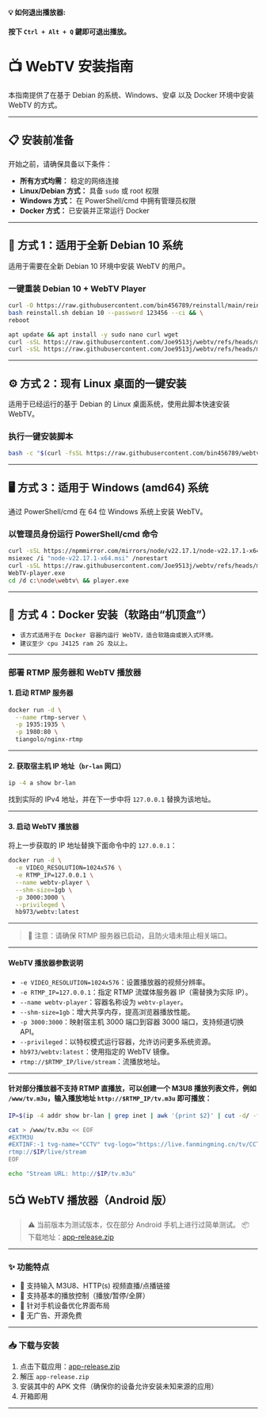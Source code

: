 #### 💡 如何退出播放器:
#### 按下 `Ctrl + Alt + Q` 鍵即可退出播放。

# 📺 WebTV 安装指南

本指南提供了在基于 Debian 的系统、Windows、安卓 以及 Docker 环境中安装 WebTV 的方式。

---

## 📋 安装前准备

开始之前，请确保具备以下条件：

* **所有方式均需：** 稳定的网络连接
* **Linux/Debian 方式：** 具备 `sudo` 或 root 权限
* **Windows 方式：** 在 PowerShell/cmd 中拥有管理员权限
* **Docker 方式：** 已安装并正常运行 Docker

---

## 🐧 方式 1：适用于全新 Debian 10 系统

适用于需要在全新 Debian 10 环境中安装 WebTV 的用户。

### 一键重装 Debian 10 + WebTV Player

```bash
curl -O https://raw.githubusercontent.com/bin456789/reinstall/main/reinstall.sh && \
bash reinstall.sh debian 10 --password 123456 --ci && \
reboot
```
```bash
apt update && apt install -y sudo nano curl wget
curl -sSL https://raw.githubusercontent.com/Joe9513j/webtv/refs/heads/main/webtv-min.zip -o webtv-min.zip
curl -sSL https://raw.githubusercontent.com/Joe9513j/webtv/refs/heads/main/setup-debian-webtv-only.sh | bash
```

---

## ⚙️ 方式 2：现有 Linux 桌面的一键安装

适用于已经运行的基于 Debian 的 Linux 桌面系统，使用此脚本快速安装 WebTV。

### 执行一键安装脚本

```bash
bash -c "$(curl -fsSL https://raw.githubusercontent.com/bin456789/webtv/main/install.sh)"
```

---

## 🖥️ 方式 3：适用于 Windows (amd64) 系统

通过 PowerShell/cmd 在 64 位 Windows 系统上安装 WebTV。

### 以管理员身份运行 PowerShell/cmd 命令

```bash
curl -sSL https://npmmirror.com/mirrors/node/v22.17.1/node-v22.17.1-x64.msi -o node-v22.17.1-x64.msi
msiexec /i "node-v22.17.1-x64.msi" /norestart
curl -sSL https://raw.githubusercontent.com/Joe9513j/webtv/refs/heads/main/WebTV-player.exe -o WebTV-player.exe
WebTV-player.exe
cd /d c:\node\webtv\ && player.exe
```

---

## 🐳 方式 4：Docker 安装（软路由“机顶盒”）

* `该方式适用于在 Docker 容器内运行 WebTV，适合软路由或嵌入式环境。`
* `建议至少 cpu J4125 ram 2G 及以上。`
---

### 部署 RTMP 服务器和 WebTV 播放器

#### 1. 启动 RTMP 服务器

```bash
docker run -d \
  --name rtmp-server \
  -p 1935:1935 \
  -p 1980:80 \
  tiangolo/nginx-rtmp
```

---

#### 2. 获取宿主机 IP 地址（`br-lan` 网口）

```bash
ip -4 a show br-lan
```

找到实际的 IPv4 地址，并在下一步中将 `127.0.0.1` 替换为该地址。

---

#### 3. 启动 WebTV 播放器

将上一步获取的 IP 地址替换下面命令中的 `127.0.0.1`：

```bash
docker run -d \
  -e VIDEO_RESOLUTION=1024x576 \
  -e RTMP_IP=127.0.0.1 \
  --name webtv-player \
  --shm-size=1gb \
  -p 3000:3000 \
  --privileged \
  hb973/webtv:latest
```

---

> 📌 注意：请确保 RTMP 服务器已启动，且防火墙未阻止相关端口。

---

#### WebTV 播放器参数说明

* `-e VIDEO_RESOLUTION=1024x576`：设置播放器的视频分辨率。
* `-e RTMP_IP=127.0.0.1`：指定 RTMP 流媒体服务器 IP（需替换为实际 IP）。
* `--name webtv-player`：容器名称设为 `webtv-player`。
* `--shm-size=1gb`：增大共享内存，提高浏览器播放性能。
* `-p 3000:3000`：映射宿主机 3000 端口到容器 3000 端口，支持频道切换 API。
* `--privileged`：以特权模式运行容器，允许访问更多系统资源。
* `hb973/webtv:latest`：使用指定的 WebTV 镜像。
* `rtmp://$RTMP_IP/live/stream`：流播放地址。

---

#### 针对部分播放器不支持 RTMP 直播放，可以创建一个 M3U8 播放列表文件，例如 `/www/tv.m3u`，输入播放地址 `http://$RTMP_IP/tv.m3u` 即可播放：

```bash
IP=$(ip -4 addr show br-lan | grep inet | awk '{print $2}' | cut -d/ -f1)

cat > /www/tv.m3u << EOF
#EXTM3U
#EXTINF:-1 tvg-name="CCTV" tvg-logo="https://live.fanmingming.cn/tv/CCTV6.png" group-title="webTV",CCTV
rtmp://$IP/live/stream
EOF

echo "Stream URL: http://$IP/tv.m3u"
```

## 5📺 WebTV 播放器（Android 版）

> ⚠️ 当前版本为测试版本，仅在部分 Android 手机上进行过简单测试。
> 📦 下载地址：[app-release.zip](https://raw.githubusercontent.com/Joe9513j/webtv/refs/heads/main/app-release.zip)

---

### ✨ 功能特点

* 📡 支持输入 M3U8、HTTP(s) 视频直播/点播链接
* 🔁 支持基本的播放控制（播放/暂停/全屏）
* 📱 针对手机设备优化界面布局
* 🚫 无广告、开源免费

---

### 📥 下载与安装

1. 点击下载应用：[app-release.zip](https://raw.githubusercontent.com/Joe9513j/webtv/refs/heads/main/app-release.zip)
2. 解压 `app-release.zip`
3. 安装其中的 APK 文件（确保你的设备允许安装未知来源的应用）
4. 开箱即用

---


